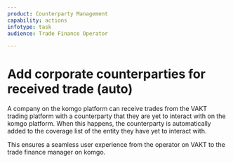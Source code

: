 ```yaml
---
product: Counterparty Management
capability: actions 
infotype: task
audience: Trade Finance Operator

---
```

# Add corporate counterparties for received trade \(auto\)

A company on the komgo platform can receive trades from the VAKT trading platform with a counterparty that they are yet to interact with on the komgo platform. When this happens, the counterparty is automatically added to the coverage list of the entity they have yet to interact with.

This ensures a seamless user experience from the operator on VAKT to the trade finance manager on komgo.


